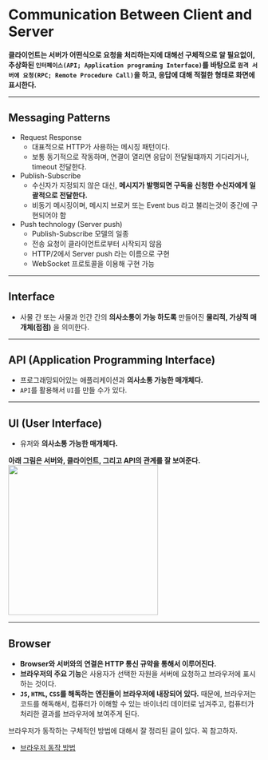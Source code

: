 # Communication Between Client and Server

**클라이언트는 서버가 어떤식으로 요청을 처리하는지에 대해선 구체적으로 알 필요없이, 추상화된 `인터페이스(API; Application programing Interface)`를 바탕으로 `원격 서버에 요청(RPC; Remote Procedure Call)`을 하고, 응답에 대해 적절한 형태로 화면에 표시한다.**

---

## Messaging Patterns

- Request Response
  - 대표적으로 HTTP가 사용하는 메시징 패턴이다.
  - 보통 동기적으로 작동하며, 연결이 열리면 응답이 전달될떄까지 기다리거나, timeout 전달한다.
- Publish-Subscribe
  - 수신자가 지정되지 않은 대신, **메시지가 발행되면 구독을 신청한 수신자에게 일괄적으로 전달한다.**
  - 비동기 메시징이며, 메시지 브로커 또는 Event bus 라고 불리는것이 중간에 구현되어야 함
- Push technology (Server push)
  - Publish-Subscribe 모델의 일종
  - 전송 요청이 클라이언트로부터 시작되지 않음
  - HTTP/2에서 Server push 라는 이름으로 구현
  - WebSocket 프로토콜을 이용해 구현 가능

---

## Interface

- 사물 간 또는 사물과 인간 간의 **의사소통이 가능 하도록** 만들어진 **물리적, 가상적 매개체(접점)** 을 의미한다.

---

## API (Application Programming Interface)

- 프로그래밍되어있는 애플리케이션과 **의사소통 가능한 매개체다.**
- `API`를 활용해서 `UI`를 만들 수가 있다.

---

## UI (User Interface)

- 유저와 **의사소통 가능한 매개체다.**

**아래 그림은 서버와, 클라이언트, 그리고 API의 관계를 잘 보여준다.** <img src = "https://encrypted-tbn0.gstatic.com/images?q=tbn:ANd9GcQ1SqcRhKA6bOHtDMvk3q8WVRcd3dJ7us8MfQ&usqp=CAU" width = '300'>

---

## Browser

- **Browser와 서버와의 연결은 HTTP 통신 규약을 통해서 이루어진다.**
- **브라우저의 주요 기능**은 사용자가 선택한 자원을 서버에 요청하고 브라우저에 표시하는 것이다.
- **`JS`, `HTML`, `CSS`를 해독하는 엔진들이 브라우저에 내장되어 있다.** 때문에, 브라우저는 코드를 해독해서, 컴퓨터가 이해할 수 있는 바이너리 데이터로 넘겨주고, 컴퓨터가 처리한 결과를 브라우저에 보여주게 된다.

<!-- Link -->

브라우저가 동작하는 구체적인 방법에 대해서 잘 정리된 글이 있다. 꼭 참고하자.

- [브라우저 동작 방법](https://d2.naver.com/helloworld/59361)
